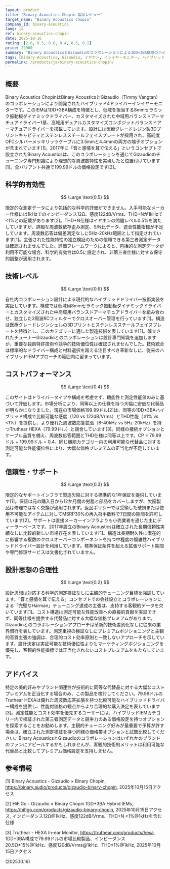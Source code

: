 ```yaml
---
layout: product
title: "Binary Acoustics Chopin 製品レビュー"
target_name: "Binary Acoustics Chopin"
company_id: binary-acoustics
lang: ja
ref: binary-acoustics-chopin
date: 2025-10-16
rating: [2.0, 0.5, 0.6, 0.4, 0.3, 0.2]
price: 29900
summary: "Binary AcousticsとGizaudioのコラボレーションによる1DD+3BA構成のハイブリッド4ドライバーIEMで、測定データの検証が限定的であり、代替製品と比較して大きなコストパフォーマンス上の懸念がある。"
tags: [Binary-Acoustics, Gizaudio, イヤホン, インイヤーモニター, ハイブリッド, バランスドアーマチュア]
permalink: /products/ja/binary-acoustics-chopin/
---
```

## 概要

Binary Acoustics ChopinはBinary AcousticsとGizaudio（Timmy Vangtan）のコラボレーションにより開発されたハイブリッド4ドライバーインイヤーモニターです。このIEMは1DD+3BA構成を特徴とし、低域を担当する8mmセラミック振動板ダイナミックドライバー、カスタマイズされた中域用バランスドアーマチュアドライバー1基、高域用デュアルカスタマイズコンポジットバランスドアーマチュアドライバーを搭載しています。設計には医療グレードレジン製3Dプリントキャビティとステンレススチールフェイスプレートが採用され、高純度OFCシルバーメッキリッツケーブルに3.5mmと4.4mmの両方の端子オプションが含まれています[1]。2017年に「音と感情を耳で伝える」というコンセプトで設立されたBinary Acousticsは、このコラボレーションを通じてGizaudioのチューニング専門知識により理想的な周波数特性を実現したと位置付けています[1]。全バリアント共通で199.99ドルの価格設定です[2]。

## 科学的有効性

$$ \Large \text{0.5} $$

限定的な測定データにより包括的な科学的評価ができません。入手可能なメーカー仕様には1kHzでのインピーダンス12Ω、感度122dB/Vrms、THD+Nが1kHzで<1%との記載があります[2]。THD+N仕様はイヤホンの問題レベル0.5%を満たしていますが、詳細な周波数依存歪み測定、S/N比データ、遮音性能指標が不足しています。周波数応答は偏差測定なしに5Hz-20kHz範囲として指定されています[1]。主張された性能特性の独立検証のための信頼できる第三者測定データは確認されませんでした。評価フレームワークによると、包括的な測定データが利用不可能な場合、科学的有効性は0.5に設定され、非第三者仕様に対する保守的調整が適用されます。

## 技術レベル

$$ \Large \text{0.6} $$

自社内コラボレーション設計による現代的なハイブリッドドライバー技術実装を実証しています。構成では低域用8mmセラミック振動板ダイナミックドライバーとカスタマイズされた中高域用バランスドアーマチュアドライバーを組み合わせ、独立した3周波RCフィルターでクロスオーバー管理を行っています[1]。構造は医療グレードレジンシェルの3Dプリントとステンレススチールフェイスプレートを特徴とし、このカテゴリーに適した製造技術を表しています[1]。確立されたチューナーGizaudioとのコラボレーションは設計専門知識を追加しますが、重要な独自特許技術や競争的技術優位性は確認されませんでした。技術統合は標準的なドライバー構成と材料選択を超える注目すべき革新なしに、従来のハイブリッドIEMアプローチの範囲内に留まっています。

## コストパフォーマンス

$$ \Large \text{0.4} $$

このサイトはドライバータイプや構成を考慮せず、機能性と測定性能値のみに基づいて評価します。市場分析により、同等以上の仕様を持つ大幅に安価な代替品が明らかになりました。現在の市場価格199.99ドル[2]は、同等の1DD+3BAハイブリッド構成で比較可能な感度（120 vs 122dB/Vrms）とTHD性能（≤1% vs <1%）を提供し、より優れた周波数応答拡張（8-40kHz vs 5Hz-20kHz）を持つTruthear HEXA（79.99ドル）と競合しています[3]。同様の接続オプションとケーブル品質を備え、周波数応答範囲とTHD仕様は同等以上です。CP = 79.99ドル ÷ 199.99ドル = 0.4。同じ機能カテゴリー内の利用可能な代替品に対する測定可能な性能優位性により、大幅な価格プレミアムの正当化が不足しています。

## 信頼性・サポート

$$ \Large \text{0.3} $$

限定的なサポートインフラで製造欠陥に対する標準的な1年保証を提供しています[1]。保証は元の購入日から12か月間の労務と部品をカバーしますが、欠陥製品は修理ではなく交換が適用されます。返品ポリシーでは受領した破損または使用不可能なアイテムに対してMSRP30%の再入荷手数料で7日間の期間を許可しています[2]。サポートは直接メーカーインフラよりも小売業者を通じた主にディーラーベースです。2017年設立のBinary Acousticsは確立された長期信頼性実績なしに比較的新しい市場存在を表しています[1]。構造は長期耐久性に潜在的に影響する複数のクロスオーバーコンポーネントを持つ中程度の複雑性ハイブリッドドライバー設計を利用しています。標準保証条件を超える拡張サポート期間や専門修理サービスは文書化されていません。

## 設計思想の合理性

$$ \Large \text{0.2} $$

設計思想は対応する科学的測定検証なしに主観的チューニング目標を強調しています。「音と感情を耳で伝える」コンセプトでの会社設立とコラボレーションによる「完璧なHarman」チューニング達成の主張は、支持する客観的データを欠いています[1]。コスト構造は測定可能な性能改善への直接的貢献を実証できず、同等仕様を提供する代替品に対する大幅な価格プレミアムがあります。Gizaudioとのコラボレーションアプローチは革新的技術差別化なしに従来の業界慣行を表しています。測定重視の検証なしにプレミアムポジショニングと主観的音質主張の強調は、合理的コスト効率原則と一致しないアプローチを示しています。設計決定は実証可能な技術優位性よりもマーケティングポジショニングを優先し、客観的性能指標では正当化されないコストプレミアムをもたらしています。

## アドバイス

特定の美的好みやブランド関連性が技術的に同等な代替品に対する大幅なコストプレミアムを正当化する場合のみ、この製品を検討してください。79.99ドルのTruthear HEXAは優れた周波数応答拡張を持つ比較可能なハイブリッドドライバー構成を提供し、性能対価格の観点からより合理的な購入決定を表しています[3]。測定性能とコスト効率を優先するユーザーには、ハイブリッドIEMカテゴリー内で検証された第三者測定データと競争力のある価格設定を持つオプションを探索することをお勧めします。主観的チューニング好みが最重要で予算が許す場合は、確立された測定検証を持つ同様の価格帯オプションと試聴比較してください。Binary AcousticsとGizaudioのコラボレーションはいずれかのブランドのファンにアピールするかもしれませんが、客観的技術的メリットは利用可能な代替品と比較してプレミアム価格設定を支持しません。

## 参考情報

[1] Binary Acoustics - Gizaudio × Binary Chopin, https://binary.audio/products/gizaudio-binary-chopin, 2025年10月15日アクセス

[2] HiFiGo - Gizaudio × Binary Chopin 1DD+3BA Hybrid IEMs, https://hifigo.com/products/gizaudio-binary-chopin, 2025年10月15日アクセス, インピーダンス12Ω@1kHz、感度122dB/Vrms、THD+N <1%@1kHzを含む仕様

[3] Truthear - HEXA In-ear Monitor, https://truthear.com/products/hexa, 1DD+3BA構成で79.99ドルの市場比較製品、インピーダンス20.5Ω±15%@1kHz、感度120dB/Vrms@1kHz、THD≤1%@1kHz, 2025年10月15日アクセス

(2025.10.16)